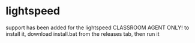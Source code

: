# lightspeed
support has been added for the lightspeed CLASSROOM AGENT ONLY!
to install it, download install.bat from the releases tab, then run it
